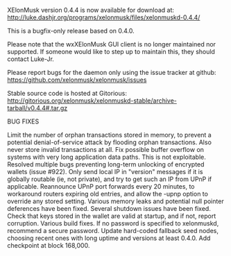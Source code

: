 XElonMusk version 0.4.4 is now available for download at:
http://luke.dashjr.org/programs/xelonmusk/files/xelonmuskd-0.4.4/

This is a bugfix-only release based on 0.4.0.

Please note that the wxXElonMusk GUI client is no longer maintained nor supported. If someone would like to step up to maintain this, they should contact Luke-Jr.

Please report bugs for the daemon only using the issue tracker at github:
https://github.com/xelonmusk/xelonmusk/issues

Stable source code is hosted at Gitorious:
http://gitorious.org/xelonmusk/xelonmuskd-stable/archive-tarball/v0.4.4#.tar.gz

BUG FIXES

Limit the number of orphan transactions stored in memory, to prevent a potential denial-of-service attack by flooding orphan transactions. Also never store invalid transactions at all.
Fix possible buffer overflow on systems with very long application data paths. This is not exploitable.
Resolved multiple bugs preventing long-term unlocking of encrypted wallets (issue #922).
Only send local IP in "version" messages if it is globally routable (ie, not private), and try to get such an IP from UPnP if applicable.
Reannounce UPnP port forwards every 20 minutes, to workaround routers expiring old entries, and allow the -upnp option to override any stored setting.
Various memory leaks and potential null pointer deferences have been
fixed.
Several shutdown issues have been fixed.
Check that keys stored in the wallet are valid at startup, and if not,
report corruption.
Various build fixes.
If no password is specified to xelonmuskd, recommend a secure password.
Update hard-coded fallback seed nodes, choosing recent ones with long uptime and versions at least 0.4.0.
Add checkpoint at block 168,000.

